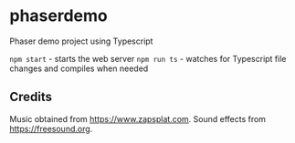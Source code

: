 # phaserdemo
Phaser demo project using Typescript

`npm start` - starts the web server
`npm run ts` - watches for Typescript file changes and compiles when needed

## Credits

Music obtained from https://www.zapsplat.com. Sound effects from https://freesound.org.
